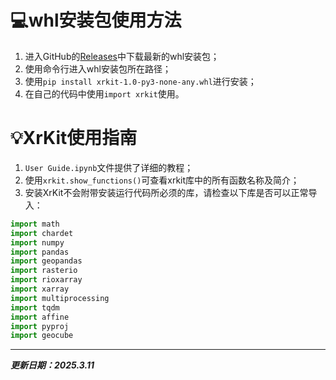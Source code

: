 # 💻whl安装包使用方法
1. 进入GitHub的[Releases](https://github.com/SeanNg997/XrKit-Package/releases)中下载最新的whl安装包；
2. 使用命令行进入whl安装包所在路径；
3. 使用`pip install xrkit-1.0-py3-none-any.whl`进行安装；
4. 在自己的代码中使用`import xrkit`使用。



# 💡XrKit使用指南

1. `User Guide.ipynb`文件提供了详细的教程；
2. 使用`xrkit.show_functions()`可查看xrkit库中的所有函数名称及简介；
3. 安装XrKit不会附带安装运行代码所必须的库，请检查以下库是否可以正常导入：

```python
import math
import chardet
import numpy
import pandas
import geopandas
import rasterio
import rioxarray
import xarray
import multiprocessing
import tqdm
import affine
import pyproj
import geocube
```

---

***更新日期：2025.3.11***